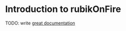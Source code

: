 # Introduction to rubikOnFire

TODO: write [great documentation](http://jacobian.org/writing/what-to-write/)
